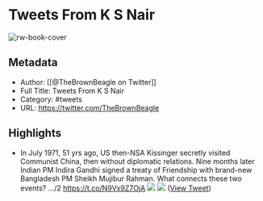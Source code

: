# Tweets From K S Nair

![rw-book-cover](https://pbs.twimg.com/profile_images/1287553185054208007/1qmRyX9-.jpg)

## Metadata
- Author: [[@TheBrownBeagle on Twitter]]
- Full Title: Tweets From K S Nair
- Category: #tweets
- URL: https://twitter.com/TheBrownBeagle

## Highlights
- In July 1971, 51 yrs ago, US then-NSA Kissinger secretly visited Communist China, then without diplomatic relations. Nine months later Indian PM Indira Gandhi signed a treaty of Friendship with brand-new Bangladesh PM Sheikh Mujibur Rahman. What connects these two events? .../2 https://t.co/N9Vx9Z7OjA
  ![](https://pbs.twimg.com/media/FX9-coSaUAAzjRn.jpg)
  ![](https://pbs.twimg.com/media/FX9-gPVaQAAuJKB.jpg) ([View Tweet](https://twitter.com/TheBrownBeagle/status/1549096312494522368))

